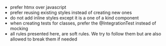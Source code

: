 - prefer htmx over javascript
- prefer reusing existing styles instead of creating new ones
- do not add inline styles except it is a one of a kind component
- when creating tests for classes, prefer the @IntegrationTest instead of mocking
- all rules presented here, are soft rules. We try to follow them but are also allowed to break them if needed
